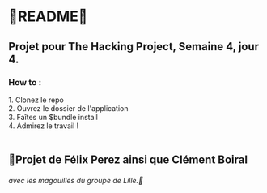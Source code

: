 <H1>🐣README🐣</H1>
<H2><p>Projet pour The Hacking Project, Semaine 4, jour 4.<p></H2>
<H3>How to :</br></H3>
1. Clonez le repo</br>
2. Ouvrez le dossier de l'application</br>
3. Faîtes un $bundle install</br>
4. Admirez le travail !</br></br>

<H2>🐣Projet de Félix Perez ainsi que Clément Boiral</H2> <H6>avec les magouilles du groupe de Lille.🐣</H6>

